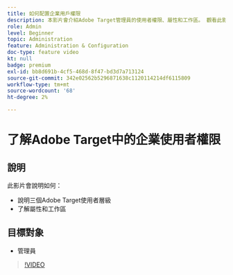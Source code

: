 ```yaml
---
title: 如何配置企業用戶權限
description: 本影片會介紹Adobe Target管理員的使用者權限、屬性和工作區。 觀看此影片，了解不同的使用者層級，以及如何使用屬性和工作區來控制使用者存取權。
role: Admin
level: Beginner
topic: Administration
feature: Administration & Configuration
doc-type: feature video
kt: null
badge: premium
exl-id: bb8d691b-4cf5-468d-8f47-bd3d7a713124
source-git-commit: 342e02562b5296871638c1120114214df6115809
workflow-type: tm+mt
source-wordcount: '68'
ht-degree: 2%

---
```


# 了解Adobe Target中的企業使用者權限

## 說明

此影片會說明如何：

* 說明三個Adobe Target使用者層級
* 了解屬性和工作區

## 目標對象

* 管理員

>[!VIDEO](https://video.tv.adobe.com/v/19042/?quality=12)
